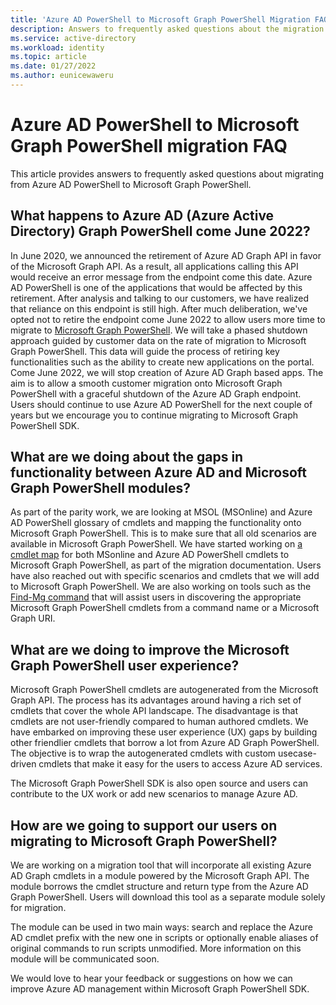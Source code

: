 ```yaml
---
title: 'Azure AD PowerShell to Microsoft Graph PowerShell Migration FAQ'
description: Answers to frequently asked questions about the migration from Azure AD PowerShell to Microsoft Graph PowerShell.
ms.service: active-directory
ms.workload: identity
ms.topic: article
ms.date: 01/27/2022
ms.author: eunicewaweru
---
```


# Azure AD PowerShell to Microsoft Graph PowerShell migration FAQ

This article provides answers to frequently asked questions about migrating from Azure AD PowerShell to Microsoft Graph PowerShell.

## What happens to Azure AD (Azure Active Directory) Graph PowerShell come June 2022?

In June 2020, we announced the retirement of Azure AD Graph API in favor of the Microsoft Graph API. As a result, all applications calling this API would receive an error message from the endpoint come this date. Azure AD PowerShell is one of the applications that would be affected by this retirement. After analysis and talking to our customers, we have realized that reliance on this endpoint is still high. After much deliberation, we've opted not to retire the endpoint come June 2022 to allow users more time to migrate to [Microsoft Graph PowerShell](/powershell/microsoftgraph/overview?view=graph-powershell-1.0). We will take a phased shutdown approach guided by customer data on the rate of migration to Microsoft Graph PowerShell. This data will guide the process of retiring key functionalities such as the ability to create new applications on the portal. Come June 2022, we will stop creation of Azure AD Graph based apps. The aim is to allow a smooth customer migration onto Microsoft Graph PowerShell with a graceful shutdown of the Azure AD Graph endpoint. Users should continue to use Azure AD PowerShell for the next couple of years but we encourage you to continue migrating to Microsoft Graph PowerShell SDK.  

## What are we doing about the gaps in functionality between Azure AD and Microsoft Graph PowerShell modules?

As part of the parity work, we are looking at MSOL (MSOnline) and Azure AD PowerShell  glossary of cmdlets and mapping the functionality onto Microsoft Graph PowerShell. This is to make sure that all old scenarios are available in Microsoft Graph PowerShell. We have started working on [a cmdlet map](/powershell/microsoftgraph/azuread-msoline-cmdlet-map?view=graph-powershell-1.0) for both MSonline and Azure AD PowerShell cmdlets to Microsoft Graph PowerShell, as part of the migration documentation. Users have also reached out with specific scenarios and cmdlets that we will add to Microsoft Graph PowerShell. We are also working on tools such as the [Find-Mg command](/powershell/microsoftgraph/find-mg-graph-command?view=graph-powershell-1.0) that will assist users in discovering the appropriate Microsoft Graph PowerShell cmdlets from a command name or a Microsoft Graph URI.  

## What are we doing to improve the Microsoft Graph PowerShell user experience?

Microsoft Graph PowerShell cmdlets are autogenerated from the Microsoft Graph API. The process has its advantages around having a rich set of cmdlets that cover the whole API landscape. The disadvantage is that cmdlets are not user-friendly compared to human authored cmdlets. We have embarked on improving these user experience (UX) gaps by building other friendlier cmdlets that borrow a lot from Azure AD Graph PowerShell. The objective is to wrap the autogenerated cmdlets with custom usecase-driven cmdlets that make it easy for the users to access Azure AD services.  

The Microsoft Graph PowerShell SDK is also open source and users can contribute to the UX work or add new scenarios to manage Azure AD.

## How are we going to support our users on migrating to Microsoft Graph PowerShell?

We are working on a migration tool that will incorporate all existing Azure AD Graph cmdlets in a module powered by the Microsoft Graph API. The module borrows the cmdlet structure and return type from the Azure AD Graph PowerShell. Users will download this tool as a separate module solely for migration.  

The module can be used in two main ways: search and replace the Azure AD cmdlet prefix with the new one in scripts or optionally enable aliases of original commands to run scripts unmodified. More information on this module will be communicated soon.

We would love to hear your feedback or suggestions on how we can improve Azure AD management within Microsoft Graph PowerShell SDK.
